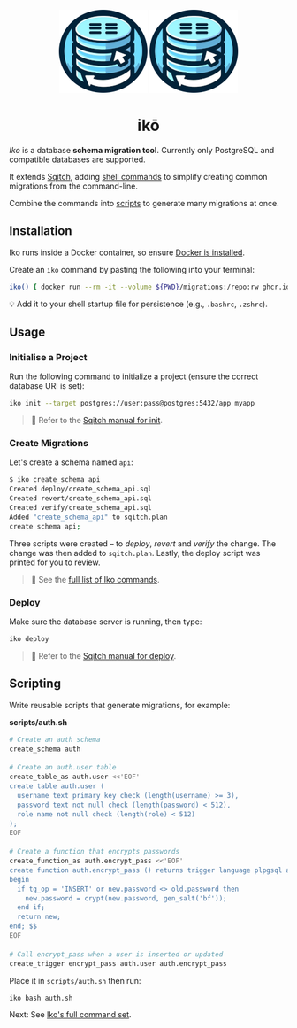 <p align="center">
  <img alt="Iko logo" height="150" src="https://github.com/explodinglabs/iko/blob/main/images/logo-light.png?raw=true#gh-light-mode-only" />
  <img alt="Iko logo" height="150" src="https://github.com/explodinglabs/iko/blob/main/images/logo-dark.png?raw=true#gh-dark-mode-only" />
</p>

<h1 align="center">
  ikō
</h1>

_Iko_ is a database **schema migration tool**. Currently only PostgreSQL and
compatible databases are supported.

It extends [Sqitch](https://sqitch.org/), adding [shell commands](/COMMANDS.md)
to simplify creating common migrations from the command-line.

Combine the commands into [scripts](#scripting) to generate many migrations at
once.

## Installation

Iko runs inside a Docker container, so ensure [Docker is
installed](https://docs.docker.com/get-docker/).

Create an `iko` command by pasting the following into your terminal:

```sh
iko() { docker run --rm -it --volume ${PWD}/migrations:/repo:rw ghcr.io/explodinglabs/iko:0.1.0 bash -c '"$@"' -- "$@" }
```

💡 Add it to your shell startup file for persistence (e.g., `.bashrc`,
`.zshrc`).

## Usage

### Initialise a Project

Run the following command to initialize a project (ensure the correct database
URI is set):

```sh
iko init --target postgres://user:pass@postgres:5432/app myapp
```

> 📖 Refer to the [Sqitch manual for
> init](https://sqitch.org/docs/manual/sqitch-init/).

### Create Migrations

Let's create a schema named `api`:

```sh
$ iko create_schema api
Created deploy/create_schema_api.sql
Created revert/create_schema_api.sql
Created verify/create_schema_api.sql
Added "create_schema_api" to sqitch.plan
create schema api;
```

Three scripts were created – to _deploy_, _revert_ and _verify_ the change. The
change was then added to `sqitch.plan`. Lastly, the deploy script was printed
for you to review.

> 📖 See the [full list of Iko commands](/COMMANDS.md).

### Deploy

Make sure the database server is running, then type:

```sh
iko deploy
```

> 📖 Refer to the [Sqitch manual for
> deploy](https://sqitch.org/docs/manual/sqitch-deploy/).

## Scripting

Write reusable scripts that generate migrations, for example:

**scripts/auth.sh**

```sh
# Create an auth schema
create_schema auth

# Create an auth.user table
create_table_as auth.user <<'EOF'
create table auth.user (
  username text primary key check (length(username) >= 3),
  password text not null check (length(password) < 512),
  role name not null check (length(role) < 512)
);
EOF

# Create a function that encrypts passwords
create_function_as auth.encrypt_pass <<'EOF'
create function auth.encrypt_pass () returns trigger language plpgsql as $$
begin
  if tg_op = 'INSERT' or new.password <> old.password then
    new.password = crypt(new.password, gen_salt('bf'));
  end if;
  return new;
end; $$
EOF

# Call encrypt_pass when a user is inserted or updated
create_trigger encrypt_pass auth.user auth.encrypt_pass
```

Place it in `scripts/auth.sh` then run:

```sh
iko bash auth.sh
```

Next: See [Iko's full command set](COMMANDS.md).
